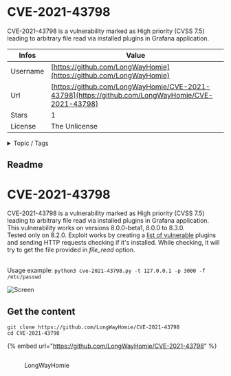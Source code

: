 # CVE-2021-43798

CVE-2021-43798 is a vulnerability marked as High priority (CVSS 7.5) leading to arbitrary file read via installed plugins in Grafana application.

| Infos    | Value                                                              |
| -------- | -------------------------------------------------------------------|
| Username | [https://github.com/LongWayHomie](https://github.com/LongWayHomie) |
| Url      | [https://github.com/LongWayHomie/CVE-2021-43798](https://github.com/LongWayHomie/CVE-2021-43798)                                               |
| Stars    | 1                                                          |
| License  | The Unlicense                                                        |

<details>

<summary>Topic / Tags</summary>



</details>

## Readme

# CVE-2021-43798

CVE-2021-43798 is a vulnerability marked as High priority (CVSS 7.5) leading to arbitrary file read via installed plugins in Grafana application.</br>
This vulnerability works on versions 8.0.0-beta1, 8.0.0 to 8.3.0.</br>
Tested only on 8.2.0. Exploit works by creating a [list of vulnerable](https://github.com/grafana/grafana/security/advisories/GHSA-8pjx-jj86-j47p) plugins and sending HTTP requests checking if it's installed. 
While checking, it will try to get the file provided in _file_read_ option.</br>
</br>

Usage example:
`python3 cve-2021-43798.py -t 127.0.0.1 -p 3000 -f /etc/passwd`

![Screen](img.PNG)





## Get the content

```
git clone https://github.com/LongWayHomie/CVE-2021-43798
cd CVE-2021-43798
```

{% embed url="https://github.com/LongWayHomie/CVE-2021-43798" %}

<figure><img src="https://avatars.githubusercontent.com/u/63229183?v=4" alt=""><figcaption><p>LongWayHomie</p></figcaption></figure>
